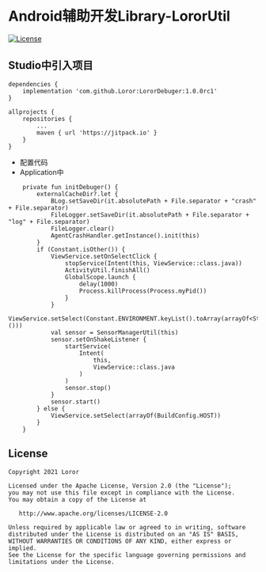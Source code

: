 # Android辅助开发Library-LororUtil

[![License](https://img.shields.io/badge/License%20-Apache%202-337ab7.svg)](https://www.apache.org/licenses/LICENSE-2.0)

## Studio中引入项目

```
dependencies {
    implementation 'com.github.Loror:LororDebuger:1.0.0rc1'
}

allprojects {
    repositories {
        ...
        maven { url 'https://jitpack.io' }
    }
}
```

* 配置代码
* Application中
```
    private fun initDebuger() {
        externalCacheDir?.let {
            BLog.setSaveDir(it.absolutePath + File.separator + "crash" + File.separator)
            FileLogger.setSaveDir(it.absolutePath + File.separator + "log" + File.separator)
            FileLogger.clear()
            AgentCrashHandler.getInstance().init(this)
        }
        if (Constant.isOther()) {
            ViewService.setOnSelectClick {
                stopService(Intent(this, ViewService::class.java))
                ActivityUtil.finishAll()
                GlobalScope.launch {
                    delay(1000)
                    Process.killProcess(Process.myPid())
                }
            }
            ViewService.setSelect(Constant.ENVIRONMENT.keyList().toArray(arrayOf<String>()))
            val sensor = SensorManagerUtil(this)
            sensor.setOnShakeListener {
                startService(
                    Intent(
                        this,
                        ViewService::class.java
                    )
                )
                sensor.stop()
            }
            sensor.start()
        } else {
            ViewService.setSelect(arrayOf(BuildConfig.HOST))
        }
    }
```

License
-------

    Copyright 2021 Loror

    Licensed under the Apache License, Version 2.0 (the "License");
    you may not use this file except in compliance with the License.
    You may obtain a copy of the License at

       http://www.apache.org/licenses/LICENSE-2.0

    Unless required by applicable law or agreed to in writing, software
    distributed under the License is distributed on an "AS IS" BASIS,
    WITHOUT WARRANTIES OR CONDITIONS OF ANY KIND, either express or implied.
    See the License for the specific language governing permissions and
    limitations under the License.
